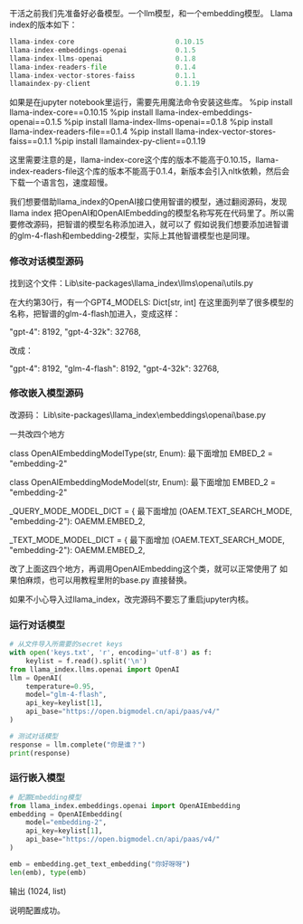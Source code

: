 干活之前我们先准备好必备模型。一个llm模型，和一个embedding模型。
Llama index的版本如下：

```python
llama-index-core                         0.10.15
llama-index-embeddings-openai            0.1.5
llama-index-llms-openai                  0.1.8
llama-index-readers-file                 0.1.4
llama-index-vector-stores-faiss          0.1.1
llamaindex-py-client                     0.1.19
```

如果是在jupyter notebook里运行，需要先用魔法命令安装这些库。
%pip install llama-index-core==0.10.15
%pip install llama-index-embeddings-openai==0.1.5
%pip install llama-index-llms-openai==0.1.8
%pip install llama-index-readers-file==0.1.4
%pip install llama-index-vector-stores-faiss==0.1.1
%pip install llamaindex-py-client==0.1.19


这里需要注意的是，llama-index-core这个库的版本不能高于0.10.15，llama-index-readers-file这个库的版本不能高于0.1.4，新版本会引入nltk依赖，然后会下载一个语言包，速度超慢。

我们想要借助llama_index的OpenAI接口使用智谱的模型，通过翻阅源码，发现llama index 把OpenAI和OpenAIEmbedding的模型名称写死在代码里了。所以需要修改源码，把智谱的模型名称添加进入，就可以了
假如说我们想要添加进智谱的glm-4-flash和embedding-2模型，实际上其他智谱模型也是同理。

### 修改对话模型源码
找到这个文件：Lib\site-packages\llama_index\llms\openai\utils.py

在大约第30行，有一个GPT4_MODELS: Dict[str, int]
在这里面列举了很多模型的名称，把智谱的glm-4-flash加进入，变成这样：

"gpt-4": 8192,
"gpt-4-32k": 32768,

改成：

"gpt-4": 8192,
"glm-4-flash": 8192,
"gpt-4-32k": 32768,




### 修改嵌入模型源码

改源码：
Lib\site-packages\llama_index\embeddings\openai\base.py

一共改四个地方

class OpenAIEmbeddingModelType(str, Enum):
最下面增加 
EMBED_2 = "embedding-2"

class OpenAIEmbeddingModeModel(str, Enum):
最下面增加 
EMBED_2 = "embedding-2"

_QUERY_MODE_MODEL_DICT = {
最下面增加 
(OAEM.TEXT_SEARCH_MODE, "embedding-2"): OAEMM.EMBED_2,
    
_TEXT_MODE_MODEL_DICT = {
最下面增加 
(OAEM.TEXT_SEARCH_MODE, "embedding-2"): OAEMM.EMBED_2,

改了上面这四个地方，再调用OpenAIEmbedding这个类，就可以正常使用了
如果怕麻烦，也可以用教程里附的base.py 直接替换。

如果不小心导入过llama_index，改完源码不要忘了重启jupyter内核。

### 运行对话模型
```python
# 从文件导入所需要的secret keys
with open('keys.txt', 'r', encoding='utf-8') as f:  
    keylist = f.read().split('\n')
from llama_index.llms.openai import OpenAI
llm = OpenAI(
    temperature=0.95,
    model="glm-4-flash",
    api_key=keylist[1],
    api_base="https://open.bigmodel.cn/api/paas/v4/"
)

# 测试对话模型
response = llm.complete("你是谁？")
print(response)
```


### 运行嵌入模型
```python
# 配置Embedding模型
from llama_index.embeddings.openai import OpenAIEmbedding
embedding = OpenAIEmbedding(
    model="embedding-2",
    api_key=keylist[1],
    api_base="https://open.bigmodel.cn/api/paas/v4/"
)

emb = embedding.get_text_embedding("你好呀呀")
len(emb), type(emb)
```
输出 (1024, list)

说明配置成功。

